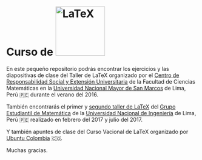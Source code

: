 # Curso de [<img src="https://upload.wikimedia.org/wikipedia/commons/9/92/LaTeX_logo.svg" width="130" alt="LaTeX">](http://blogdeoromion.pe.hu/)

En este pequeño repositorio podrás encontrar los ejercicios y las diapositivas de clase del Taller de LaTeX  organizado por el [Centro de Responsabilidad Social y Extensión Universitaria](http://matematicas.unmsm.edu.pe/ceups/ceups.php) de la Facultad de Ciencias Matemáticas en la [Universidad Nacional Mayor de San Marcos](http://unmsm.edu.pe/) de Lima, Perú :peru: durante el verano del 2016.

También encontrarás el primer y [segundo taller de LaTeX](https://sites.google.com/uni.edu.pe/gemlatex) del [Grupo Estudiantil de Matemática](https://es-la.facebook.com/gemfcuni/) de la [Universidad Nacional de Ingeniería](http://www.uni.edu.pe/) de Lima, Perú :peru: realizado en febrero del 2017 y julio del 2017.

Y también apuntes de clase del Curso Vacional de LaTeX organizado por [Ubuntu Colombia](https://www.facebook.com/UbuntuColombia/) :colombia:.

Muchas gracias.
